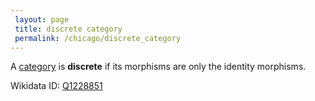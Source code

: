 ```yaml
---
 layout: page
 title: discrete category
 permalink: /chicago/discrete_category
---
```

A [category](https://defsmath.github.io/DefsMath/category) is **discrete** if its morphisms are only the identity morphisms. 

Wikidata ID: [Q1228851](https://www.wikidata.org/wiki/Q1228851)